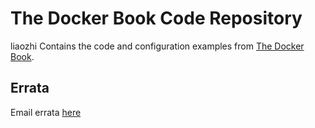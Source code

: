 # The Docker Book Code Repository
liaozhi
Contains the code and configuration examples from [The Docker
Book](http://www.dockerbook.com).

## Errata

Email errata [here](mailto:james+dockererrata@lovedthanlost.net)

